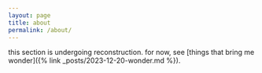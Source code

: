 ```yaml
---
layout: page
title: about
permalink: /about/
---
```


this section is undergoing reconstruction. for now, see [things that bring me wonder]({% link _posts/2023-12-20-wonder.md %}).
